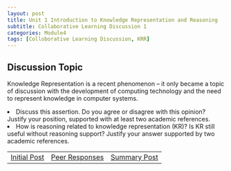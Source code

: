 ```yaml
---
layout: post
title: Unit 1 Introduction to Knowledge Representation and Reasoning
subtitle: Collaborative Learning Discussion 1 
categories: Module4
tags: [Colloborative Learning Discussion, KRR]
---
```

<html lang="en">

<body>
<h2>Discussion Topic</h2>
<p>Knowledge Representation is a recent phenomenon – it only became a topic of discussion with the development of computing technology and the need to represent knowledge in computer systems.</p>

 <li>Discuss this assertion. Do you agree or disagree with this opinion? Justify your position, supported with at least two academic references.</li>

 <li>How is reasoning related to knowledge representation (KR)? Is KR still useful without reasoning support? Justify your answer supported by two academic references. </li>

</body>
</html>
<table>
    <tr>
      <td> <a href="../../../../artefacts/ML-Initial_Post.pdf" target="_blank" class="button large">Initial Post</a></td> 
       <td> <a href="../../../../artefacts/ML-Peer_Response.pdf" target="_blank" class="button large">Peer Responses</a></td> 
       <td> <a href="../../../../artefacts/ML-Summary_Post.pdf" target="_blank" class="button large">Summary Post</a></td> 
    </tr>
</table>

